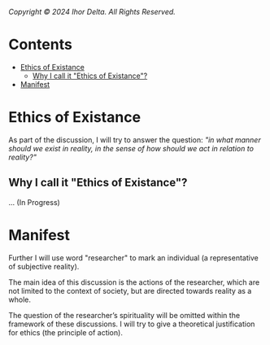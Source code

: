 _Copyright © 2024 Ihor Delta. All Rights Reserved._

# Contents

- [Ethics of Existance](#ethics-of-existance)
  - [Why I call it "Ethics of Existance"?](#why-i-call-it-ethics-of-existance)
- [Manifest](#manifest)

# Ethics of Existance

As part of the discussion, I will try to answer the question: _"in what manner should we exist in reality, in the sense of how should we act in relation to reality?"_

## Why I call it "Ethics of Existance"?

... (In Progress)

# Manifest

Further I will use word "researcher" to mark an individual (a representative of subjective reality).

The main idea of this discussion is the actions of the researcher, which are not limited to the context of society, but are directed towards reality as a whole.

The question of the researcher’s spirituality will be omitted within the framework of these discussions.  I will try to give a theoretical justification for ethics (the principle of action).

